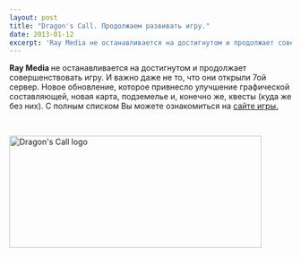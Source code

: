 ```yaml
---
layout: post
title: "Dragon's Call. Продолжаем развивать игру."
date: 2013-01-12
excerpt: 'Ray Media не останавливается на достигнутом и продолжает совершенствовать игру. И важно даже не то, что они открыли 7ой сервер.'
---
```


<strong>Ray Media </strong>не останавливается на достигнутом и продолжает совершенствовать игру. И важно даже не то, что они открыли 7ой сервер. Новое обновление, которое привнесло улучшение графической составляющей, новая карта, подземелье и, конечно же, квесты (куда же без них). С полным списком Вы можете ознакомиться на <a href="http://dc2.gamedp.com/news/01102013/142218958.shtml">сайте игры.</a>

&nbsp;

<a href="http://gamersoul.ru/dragons-call-%d0%bf%d1%80%d0%be%d0%b4%d0%be%d0%bb%d0%b6%d0%b0%d0%b5%d0%bc-%d1%80%d0%b0%d0%b7%d0%b2%d0%b8%d0%b2%d0%b0%d1%82%d1%8c-%d0%b8%d0%b3%d1%80%d1%83/dragons-call-logo/" rel="attachment wp-att-571"><img class="size-full wp-image-571 aligncenter" alt="Dragon's Call logo" src="http://gamersoul.ru/wp-content/uploads/2013/01/Dragons-Call-logo.jpg" width="450" height="200" /></a>